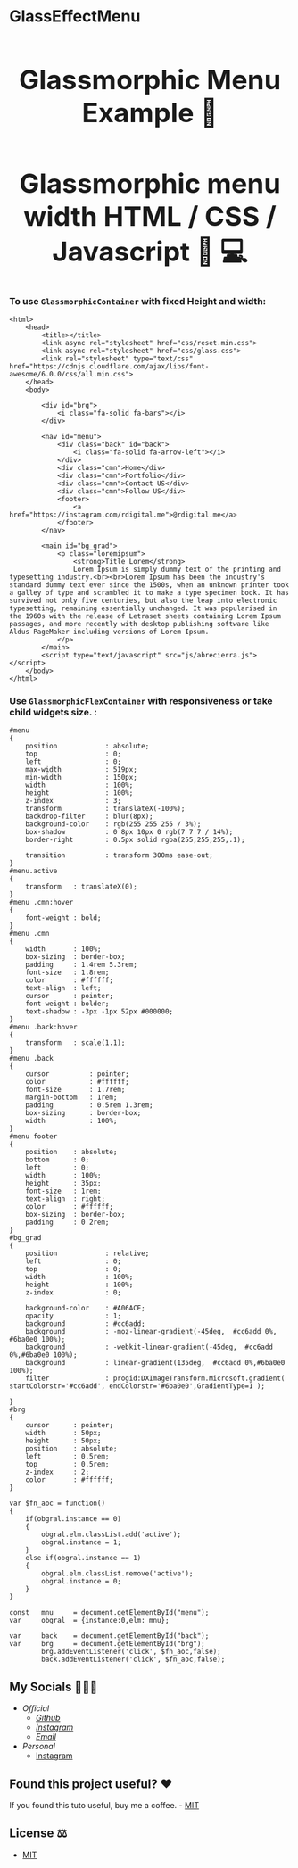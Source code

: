 # GlassEffectMenu
<p align="center">
  <h1 align="center" style="font-size: 48px;"> Glassmorphic Menu Example 🔨</h1>
</p>

<p align="center">
  <h1 align="center" style="font-size: 48px;">Glassmorphic menu width HTML / CSS / Javascript 📱 💻</h1>
</p>


### To use `GlassmorphicContainer` with fixed Height and width:

```INDEX.HTML
<html>
    <head>
        <title></title>
        <link async rel="stylesheet" href="css/reset.min.css">
        <link async rel="stylesheet" href="css/glass.css">
        <link rel="stylesheet" type="text/css" href="https://cdnjs.cloudflare.com/ajax/libs/font-awesome/6.0.0/css/all.min.css">
    </head>
    <body>

        <div id="brg">
            <i class="fa-solid fa-bars"></i>
        </div>

        <nav id="menu">
            <div class="back" id="back">
                <i class="fa-solid fa-arrow-left"></i>
            </div>
            <div class="cmn">Home</div>
            <div class="cmn">Portfolio</div>
            <div class="cmn">Contact US</div>
            <div class="cmn">Follow US</div>
            <footer>
                <a href="https://instagram.com/rdigital.me">@rdigital.me</a>
            </footer>
        </nav>

        <main id="bg_grad">
            <p class="loremipsum">
                <strong>Title Lorem</strong>
                Lorem Ipsum is simply dummy text of the printing and typesetting industry.<br><br>Lorem Ipsum has been the industry's standard dummy text ever since the 1500s, when an unknown printer took a galley of type and scrambled it to make a type specimen book. It has survived not only five centuries, but also the leap into electronic typesetting, remaining essentially unchanged. It was popularised in the 1960s with the release of Letraset sheets containing Lorem Ipsum passages, and more recently with desktop publishing software like Aldus PageMaker including versions of Lorem Ipsum.
            </p>
        </main>
        <script type="text/javascript" src="js/abrecierra.js"></script>
    </body>
</html>
```

### Use `GlassmorphicFlexContainer` with responsiveness or take child widgets size. :

```GLASS.CSS
#menu
{
    position            : absolute;
    top                 : 0;
    left                : 0;
    max-width           : 519px;
    min-width           : 150px;
    width               : 100%;
    height              : 100%;
    z-index             : 3;
    transform           : translateX(-100%);
    backdrop-filter     : blur(8px);
    background-color    : rgb(255 255 255 / 3%);
    box-shadow          : 0 8px 10px 0 rgb(7 7 7 / 14%);
    border-right        : 0.5px solid rgba(255,255,255,.1);
    
    transition          : transform 300ms ease-out;
}
#menu.active
{
    transform   : translateX(0);
}
#menu .cmn:hover
{
    font-weight : bold;
}
#menu .cmn
{
    width       : 100%;
    box-sizing  : border-box;
    padding     : 1.4rem 5.3rem;
    font-size   : 1.8rem;
    color       : #ffffff;
    text-align  : left;
    cursor      : pointer;
    font-weight : bolder;
    text-shadow : -3px -1px 52px #000000;
}
#menu .back:hover
{
    transform   : scale(1.1);
}
#menu .back
{
    cursor          : pointer;
    color           : #ffffff;
    font-size       : 1.7rem;
    margin-bottom   : 1rem;
    padding         : 0.5rem 1.3rem;
    box-sizing      : border-box;
    width           : 100%;
}
#menu footer
{
    position    : absolute;
    bottom      : 0;
    left        : 0;
    width       : 100%;
    height      : 35px;
    font-size   : 1rem;
    text-align  : right;
    color       : #ffffff;
    box-sizing  : border-box;
    padding     : 0 2rem;
}
#bg_grad
{
    position            : relative;
    left                : 0;
    top                 : 0;
    width               : 100%;
    height              : 100%;
    z-index             : 0;

    background-color    : #A06ACE;
    opacity             : 1;
    background          : #cc6add;
    background          : -moz-linear-gradient(-45deg,  #cc6add 0%, #6ba0e0 100%);
    background          : -webkit-linear-gradient(-45deg,  #cc6add 0%,#6ba0e0 100%);
    background          : linear-gradient(135deg,  #cc6add 0%,#6ba0e0 100%);
    filter              : progid:DXImageTransform.Microsoft.gradient( startColorstr='#cc6add', endColorstr='#6ba0e0',GradientType=1 );

}
#brg
{
    cursor      : pointer;
    width       : 50px;
    height      : 50px;
    position    : absolute;
    left        : 0.5rem;
    top         : 0.5rem;
    z-index     : 2;
    color       : #ffffff;
}

```

```ABRECIERRA.JS
var $fn_aoc = function()
{
    if(obgral.instance == 0)
    {
        obgral.elm.classList.add('active');
        obgral.instance = 1;
    }
    else if(obgral.instance == 1)
    {
        obgral.elm.classList.remove('active');
        obgral.instance = 0;
    }
}

const   mnu     = document.getElementById("menu");
var     obgral  = {instance:0,elm: mnu};

var     back    = document.getElementById("back");
var     brg     = document.getElementById("brg");
        brg.addEventListener('click', $fn_aoc,false);
        back.addEventListener('click', $fn_aoc,false);
```


## My Socials 👩‍👦‍👦

- _Official_
  - [_Github_](https://github.com/Lsalar)
  - [_Instagram_](https://www.instagram.com/rdigital.me)
  - [_Email_](be@rdigital.me)
- _Personal_
  - [Instagram](https://www.instagram.com/lewi.me/)


## Found this project useful? ❤️

If you found this tuto useful, buy me a coffee. - [MIT](https://www.buymeacoffee.com/Lsalar)

## License ⚖️

- [MIT](https://github.com/RitickSaha/glassmophism/blob/master/LICENSE)

